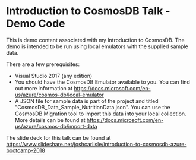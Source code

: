# Introduction to CosmosDB Talk - Demo Code
This is demo content associated with my Introduction to CosmosDB. The demo is intended to be run using local emulators with the supplied sample data.

There are a few prerequisites:

- Visual Studio 2017 (any edition)
- You should have the CosmosDB Emulator available to you. You can find out more information at https://docs.microsoft.com/en-us/azure/cosmos-db/local-emulator 
- A JSON file for sample data is part of the project and titled "CosmosDB_Data_Sample_NutritionData.json". You can use the CosmosDB Migration tool to import this data into your local collection. More details can be found at https://docs.microsoft.com/en-us/azure/cosmos-db/import-data

The slide deck for this talk can be found at https://www.slideshare.net/joshcarlisle/introduction-to-cosmosdb-azure-bootcamp-2018 